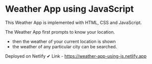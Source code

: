 # Weather App using JavaScript

This Weather App is implemented with HTML, CSS and JavaScript.

The Weather App first prompts to know your location.
- then the weather of your current location is shown
- the weather of any particular city can be searched.

Deployed on Netlify ✔
Link - https://weather-app-using-js.netlify.app
